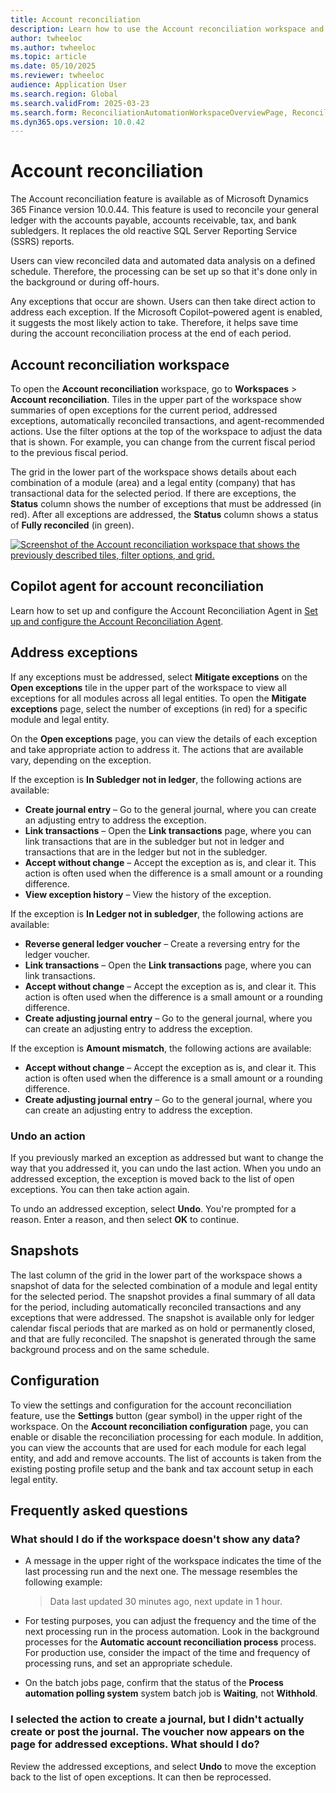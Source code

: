 ```yaml
---
title: Account reconciliation
description: Learn how to use the Account reconciliation workspace and the Copilot agent that integrates with it.
author: twheeloc
ms.author: twheeloc
ms.topic: article
ms.date: 05/10/2025
ms.reviewer: twheeloc
audience: Application User
ms.search.region: Global
ms.search.validFrom: 2025-03-23
ms.search.form: ReconciliationAutomationWorkspaceOverviewPage, ReconciliationAutomationSnapshot, ReconciliationAutomationWorkspaceExceptionsTaskPage, ReconciliationAutomationWorkspaceReconciledTransactionsPage
ms.dyn365.ops.version: 10.0.42
---
```


# Account reconciliation

The Account reconciliation feature is available as of Microsoft Dynamics 365 Finance version 10.0.44. This feature is used to reconcile your general ledger with the accounts payable, accounts receivable, tax, and bank subledgers. It replaces the old reactive SQL Server Reporting Service (SSRS) reports.

Users can view reconciled data and automated data analysis on a defined schedule. Therefore, the processing can be set up so that it's done only in the background or during off-hours.

Any exceptions that occur are shown. Users can then take direct action to address each exception. If the Microsoft Copilot–powered agent is enabled, it suggests the most likely action to take. Therefore, it helps save time during the account reconciliation process at the end of each period.

## Account reconciliation workspace

To open the **Account reconciliation** workspace, go to **Workspaces** \> **Account reconciliation**. Tiles in the upper part of the workspace show summaries of open exceptions for the current period, addressed exceptions, automatically reconciled transactions, and agent-recommended actions. Use the filter options at the top of the workspace to adjust the data that is shown. For example, you can change from the current fiscal period to the previous fiscal period.

The grid in the lower part of the workspace shows details about each combination of a module (area) and a legal entity (company) that has transactional data for the selected period. If there are exceptions, the **Status** column shows the number of exceptions that must be addressed (in red). After all exceptions are addressed, the **Status** column shows a status of **Fully reconciled** (in green).

[![Screenshot of the Account reconciliation workspace that shows the previously described tiles, filter options, and grid.](./media/AccountReconciliationWorkspace.png)](./media/AccountReconciliationWorkspace.png)

## Copilot agent for account reconciliation

Learn how to set up and configure the Account Reconciliation Agent in [Set up and configure the Account Reconciliation Agent](acct-rec-agent.md).

## Address exceptions

If any exceptions must be addressed, select **Mitigate exceptions** on the **Open exceptions** tile in the upper part of the workspace to view all exceptions for all modules across all legal entities. To open the **Mitigate exceptions** page, select the number of exceptions (in red) for a specific module and legal entity.

On the **Open exceptions** page, you can view the details of each exception and take appropriate action to address it. The actions that are available vary, depending on the exception.

If the exception is **In Subledger not in ledger**, the following actions are available:

- **Create journal entry** – Go to the general journal, where you can create an adjusting entry to address the exception.
- **Link transactions** – Open the **Link transactions** page, where you can link transactions that are in the subledger but not in ledger and transactions that are in the ledger but not in the subledger.
- **Accept without change** – Accept the exception as is, and clear it. This action is often used when the difference is a small amount or a rounding difference.
- **View exception history** – View the history of the exception.

If the exception is **In Ledger not in subledger**, the following actions are available:

- **Reverse general ledger voucher** – Create a reversing entry for the ledger voucher.
- **Link transactions** – Open the **Link transactions** page, where you can link transactions.
- **Accept without change** – Accept the exception as is, and clear it. This action is often used when the difference is a small amount or a rounding difference.
- **Create adjusting journal entry** – Go to the general journal, where you can create an adjusting entry to address the exception.

If the exception is **Amount mismatch**, the following actions are available:

- **Accept without change** – Accept the exception as is, and clear it. This action is often used when the difference is a small amount or a rounding difference.
- **Create adjusting journal entry** – Go to the general journal, where you can create an adjusting entry to address the exception.

### Undo an action

If you previously marked an exception as addressed but want to change the way that you addressed it, you can undo the last action. When you undo an addressed exception, the exception is moved back to the list of open exceptions. You can then take action again.

To undo an addressed exception, select **Undo**. You're prompted for a reason. Enter a reason, and then select **OK** to continue.

## Snapshots

The last column of the grid in the lower part of the workspace shows a snapshot of data for the selected combination of a module and legal entity for the selected period. The snapshot provides a final summary of all data for the period, including automatically reconciled transactions and any exceptions that were addressed. The snapshot is available only for ledger calendar fiscal periods that are marked as on hold or permanently closed, and that are fully reconciled. The snapshot is generated through the same background process and on the same schedule.

## Configuration

To view the settings and configuration for the account reconciliation feature, use the **Settings** button (gear symbol) in the upper right of the workspace. On the **Account reconciliation configuration** page, you can enable or disable the reconciliation processing for each module. In addition, you can view the accounts that are used for each module for each legal entity, and add and remove accounts. The list of accounts is taken from the existing posting profile setup and the bank and tax account setup in each legal entity.

## Frequently asked questions

### What should I do if the workspace doesn't show any data?

- A message in the upper right of the workspace indicates the time of the last processing run and the next one. The message resembles the following example:

    > Data last updated 30 minutes ago, next update in 1 hour.

- For testing purposes, you can adjust the frequency and the time of the next processing run in the process automation. Look in the background processes for the **Automatic account reconciliation process** process. For production use, consider the impact of the time and frequency of processing runs, and set an appropriate schedule.
- On the batch jobs page, confirm that the status of the **Process automation polling system** system batch job is **Waiting**, not **Withhold**.

### I selected the action to create a journal, but I didn't actually create or post the journal. The voucher now appears on the page for addressed exceptions. What should I do?

Review the addressed exceptions, and select **Undo** to move the exception back to the list of open exceptions. It can then be reprocessed.
